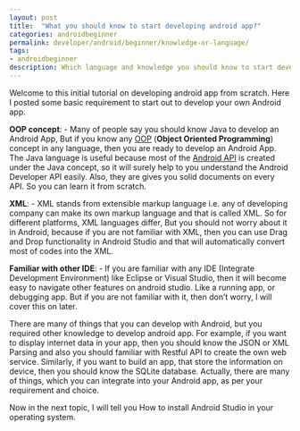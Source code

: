 ```yaml
---
layout: post
title:  "What you should know to start developing android app?"
categories: androidbeginner
permalink: developer/android/beginner/knowledge-or-language/
tags: 
- androidbeginner
description: Which language and knowledge you should know to start developing android app.
---
```


Welcome to this initial tutorial on developing android app from scratch. Here I posted some basic requirement to start out to develop your own Android app.

**OOP concept**: - Many of people say you should know Java to develop an Android App, But if you know any <a href="https://en.wikipedia.org/?title=Object-oriented_programming" rel="nofollow" target="_blank">OOP</a> (**Object Oriented Programming**) concept in any language, then you are ready to develop an Android App.  The Java language is useful because most of the <a href="http://developer.android.com/reference/packages.html" rel="nofollow" target="_blank">Android API</a> is created under the Java concept, so it will surely help to you understand the Android Developer API easily. Also, they are gives you solid documents on every API.  So you can learn it from scratch.

**XML**: - XML stands from extensible markup language i.e. any of developing company can make its own markup language and that is called XML. So for different platforms, XML languages differ, But you should not worry about it in Android, because if you are not familiar with XML, then you can use Drag and Drop functionality in Android Studio and that will automatically convert most of codes into the XML.

**Familiar with other IDE**: - If you are familiar with any IDE (Integrate Development Environment) like Eclipse or Visual Studio, then it will become easy to navigate other features on android studio. Like a running app, or debugging app. But if you are not familiar with it, then don’t worry, I will cover this on later.

There are many of things that you can develop with Android, but you required other knowledge to develop android app. For example, if you want to display internet data in your app, then you should know the JSON or XML Parsing and also you should familiar with Restful API to create the own web service. Similarly, if you want to build an app, that store the information on device, then you should know the SQLite database. Actually, there are many of things, which you can integrate into your Android app, as per your requirement and choice.

Now in the next topic, I will tell you How to install Android Studio in your operating system.